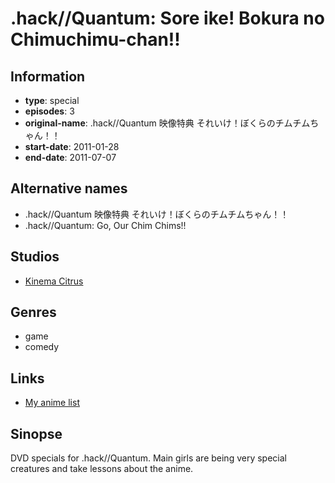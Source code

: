 # .hack//Quantum: Sore ike! Bokura no Chimuchimu-chan!!

## Information

-   **type**: special
-   **episodes**: 3
-   **original-name**: .hack//Quantum 映像特典 それいけ！ぼくらのチムチムちゃん！！
-   **start-date**: 2011-01-28
-   **end-date**: 2011-07-07

## Alternative names

-   .hack//Quantum 映像特典 それいけ！ぼくらのチムチムちゃん！！
-   .hack//Quantum: Go, Our Chim Chims!!

## Studios

-   [Kinema Citrus](http://kinemacitrus.biz/)

## Genres

-   game
-   comedy

## Links

-   [My anime list](https://myanimelist.net/anime/10390/hack__Quantum__Sore_ike_Bokura_no_Chimuchimu-chan)

## Sinopse

DVD specials for .hack//Quantum. Main girls are being very special creatures and take lessons about the anime.
